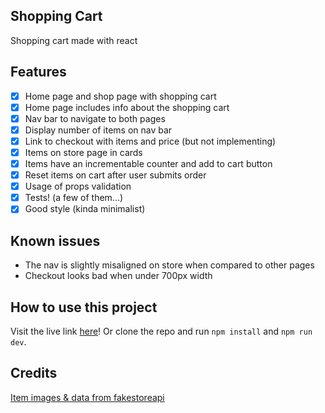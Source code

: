 Shopping Cart
-------------

Shopping cart made with react

Features
--------

- [x] Home page and shop page with shopping cart
- [x] Home page includes info about the shopping cart
- [x] Nav bar to navigate to both pages
- [x] Display number of items on nav bar
- [x] Link to checkout with items and price (but not implementing)
- [x] Items on store page in cards
- [x] Items have an incrementable counter and add to cart button
- [x] Reset items on cart after user submits order
- [x] Usage of props validation
- [x] Tests! (a few of them...)
- [x] Good style (kinda minimalist)

Known issues
------------

- The nav is slightly misaligned on store when compared to other pages
- Checkout looks bad when under 700px width

How to use this project
-----------------------

Visit the live link [here]()! Or clone the repo and run `npm install` and `npm run dev`.

Credits
-------

[Item images & data from fakestoreapi](https://fakestoreapi.com/)
